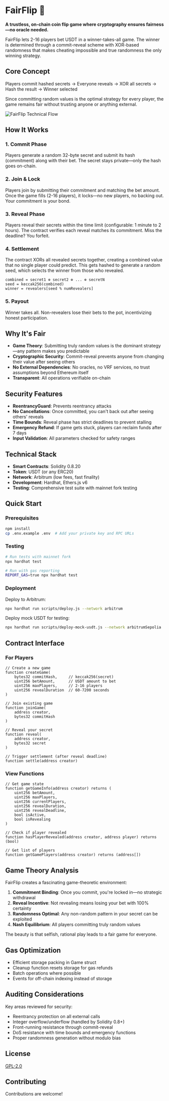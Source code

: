 # FairFlip 🎲

**A trustless, on-chain coin flip game where cryptography ensures fairness—no oracle needed.**

FairFlip lets 2-16 players bet USDT in a winner-takes-all game. The winner is determined through a commit-reveal scheme with XOR-based randomness that makes cheating impossible and true randomness the only winning strategy.

## Core Concept

Players commit hashed secrets → Everyone reveals → XOR all secrets → Hash the result → Winner selected

Since committing random values is the optimal strategy for every player, the game remains fair without trusting anyone or anything external.

![FairFlip Technical Flow](fairflip_flow.png)

## How It Works

### 1. **Commit Phase**
Players generate a random 32-byte secret and submit its hash (commitment) along with their bet. The secret stays private—only the hash goes on-chain.

### 2. **Join & Lock**
Players join by submitting their commitment and matching the bet amount. Once the game fills (2-16 players), it locks—no new players, no backing out. Your commitment is your bond.

### 3. **Reveal Phase**
Players reveal their secrets within the time limit (configurable: 1 minute to 2 hours). The contract verifies each reveal matches its commitment. Miss the deadline? You forfeit.

### 4. **Settlement**
The contract XORs all revealed secrets together, creating a combined value that no single player could predict. This gets hashed to generate a random seed, which selects the winner from those who revealed.

```solidity
combined = secret1 ⊕ secret2 ⊕ ... ⊕ secretN
seed = keccak256(combined)
winner = revealers[seed % numRevealers]
```

### 5. **Payout**
Winner takes all. Non-revealers lose their bets to the pot, incentivizing honest participation.

## Why It's Fair

- **Game Theory**: Submitting truly random values is the dominant strategy—any pattern makes you predictable
- **Cryptographic Security**: Commit-reveal prevents anyone from changing their value after seeing others
- **No External Dependencies**: No oracles, no VRF services, no trust assumptions beyond Ethereum itself
- **Transparent**: All operations verifiable on-chain

## Security Features

- **ReentrancyGuard**: Prevents reentrancy attacks
- **No Cancellations**: Once committed, you can't back out after seeing others' reveals
- **Time Bounds**: Reveal phase has strict deadlines to prevent stalling
- **Emergency Refund**: If game gets stuck, players can reclaim funds after 7 days
- **Input Validation**: All parameters checked for safety ranges

## Technical Stack

- **Smart Contracts**: Solidity 0.8.20
- **Token**: USDT (or any ERC20)
- **Network**: Arbitrum (low fees, fast finality)
- **Development**: Hardhat, Ethers.js v6
- **Testing**: Comprehensive test suite with mainnet fork testing

## Quick Start

### Prerequisites
```bash
npm install
cp .env.example .env  # Add your private key and RPC URLs
```

### Testing
```bash
# Run tests with mainnet fork
npx hardhat test

# Run with gas reporting
REPORT_GAS=true npx hardhat test
```

### Deployment

Deploy to Arbitrum:
```bash
npx hardhat run scripts/deploy.js --network arbitrum
```

Deploy mock USDT for testing:
```bash
npx hardhat run scripts/deploy-mock-usdt.js --network arbitrumSepolia
```

## Contract Interface

### For Players

```solidity
// Create a new game
function createGame(
    bytes32 commitHash,     // keccak256(secret)
    uint256 betAmount,      // USDT amount to bet
    uint256 maxPlayers,     // 2-16 players
    uint256 revealDuration  // 60-7200 seconds
)

// Join existing game
function joinGame(
    address creator,
    bytes32 commitHash
)

// Reveal your secret
function reveal(
    address creator,
    bytes32 secret
)

// Trigger settlement (after reveal deadline)
function settle(address creator)
```

### View Functions

```solidity
// Get game state
function getGameInfo(address creator) returns (
    uint256 betAmount,
    uint256 maxPlayers,
    uint256 currentPlayers,
    uint256 revealDuration,
    uint256 revealDeadline,
    bool isActive,
    bool isRevealing
)

// Check if player revealed
function hasPlayerRevealed(address creator, address player) returns (bool)

// Get list of players
function getGamePlayers(address creator) returns (address[])
```

## Game Theory Analysis

FairFlip creates a fascinating game-theoretic environment:

1. **Commitment Binding**: Once you commit, you're locked in—no strategic withdrawal
2. **Reveal Incentive**: Not revealing means losing your bet with 100% certainty
3. **Randomness Optimal**: Any non-random pattern in your secret can be exploited
4. **Nash Equilibrium**: All players committing truly random values

The beauty is that selfish, rational play leads to a fair game for everyone.

## Gas Optimization

- Efficient storage packing in Game struct
- Cleanup function resets storage for gas refunds
- Batch operations where possible
- Events for off-chain indexing instead of storage

## Auditing Considerations

Key areas reviewed for security:
- Reentrancy protection on all external calls
- Integer overflow/underflow (handled by Solidity 0.8+)
- Front-running resistance through commit-reveal
- DoS resistance with time bounds and emergency functions
- Proper randomness generation without modulo bias

## License

[GPL-2.0](LICENSE)

## Contributing

Contributions are welcome!